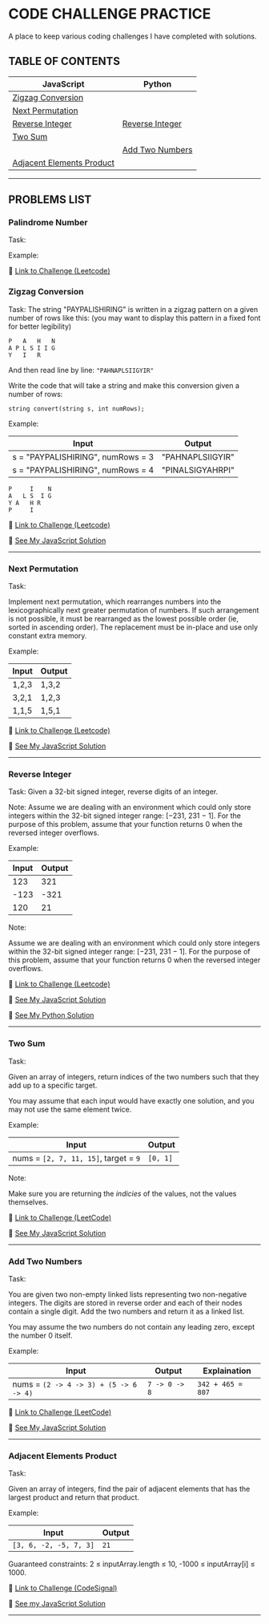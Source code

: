 # CODE CHALLENGE PRACTICE

A place to keep various coding challenges I have completed with solutions.

## TABLE OF CONTENTS

| JavaScript                                              | Python                              |
| ------------------------------------------------------- | ----------------------------------- |
| [Zigzag Conversion](#zigzag-conversion)                 |                                     |
| [Next Permutation](#next-permutation)                   |                                     |
| [Reverse Integer](#reverse-integer)                     | [Reverse Integer](#reverse-integer) |
| [Two Sum](#two-sum)                                     |                                     |
|                                                         | [Add Two Numbers](#add-two-numbers) |
| [Adjacent Elements Product](#adjacent-elements-product) |                                     |

---

## PROBLEMS LIST

### Palindrome Number

Task:

Example:


🔗 [Link to Challenge (Leetcode)](https://leetcode.com/problems/palindrome-number)


### Zigzag Conversion

Task:
The string "PAYPALISHIRING" is written in a zigzag pattern on a given number of rows like this: (you may want to display this pattern in a fixed font for better legibility)

```
P   A   H   N
A P L S I I G
Y   I   R
```

And then read line by line: `"PAHNAPLSIIGYIR"`

Write the code that will take a string and make this conversion given a number of rows:

```
string convert(string s, int numRows);
```

Example:

| Input                             | Output           |
| --------------------------------- | ---------------- |
| s = "PAYPALISHIRING", numRows = 3 | "PAHNAPLSIIGYIR" |
| s = "PAYPALISHIRING", numRows = 4 | "PINALSIGYAHRPI" |

```
P     I    N
A   L S  I G
Y A   H R
P     I
```

🔗 [Link to Challenge (Leetcode)](https://leetcode.com/problems/zigzag-conversion/)

👀 [See My JavaScript Solution](https://github.com/Kristinbarr/code-challenges/blob/master/Solutions/zigzag-conversion.js)

---

### Next Permutation

Task:

Implement next permutation, which rearranges numbers into the lexicographically next greater permutation of numbers. If such arrangement is not possible, it must be rearranged as the lowest possible order (ie, sorted in ascending order). The replacement must be in-place and use only constant extra memory.

Example:

| Input | Output |
| ----- | ------ |
| 1,2,3 | 1,3,2  |
| 3,2,1 | 1,2,3  |
| 1,1,5 | 1,5,1  |

🔗 [Link to Challenge (Leetcode)](https://leetcode.com/problems/next-permutation/)

👀 [See My JavaScript Solution](https://github.com/Kristinbarr/code-challenges/blob/master/Solutions/next-permutation.js)

---

### Reverse Integer

Task:
Given a 32-bit signed integer, reverse digits of an integer.

Note:
Assume we are dealing with an environment which could only store integers within the 32-bit signed integer range: [−231, 231 − 1]. For the purpose of this problem, assume that your function returns 0 when the reversed integer overflows.

Example:

| Input | Output |
| ----- | ------ |
| 123   | 321    |
| -123  | -321   |
| 120   | 21     |

Note:

Assume we are dealing with an environment which could only store integers within the 32-bit signed integer range: [−231, 231 − 1]. For the purpose of this problem, assume that your function returns 0 when the reversed integer overflows.

🔗 [Link to Challenge (Leetcode)](https://leetcode.com/problems/reverse-integer)

👀 [See My JavaScript Solution](https://github.com/Kristinbarr/code-challenges/blob/master/Solutions/reverse-integer.js)

👀 [See My Python Solution](https://github.com/Kristinbarr/code-challenges/blob/master/Solutions/reverse-integer.py)

---

### Two Sum

Task:

Given an array of integers, return indices of the two numbers such that they add up to a specific target.

You may assume that each input would have exactly one solution, and you may not use the same element twice.

Example:

| Input                                 | Output   |
| ------------------------------------- | -------- |
| nums = `[2, 7, 11, 15]`, target = `9` | `[0, 1]` |

Note:

Make sure you are returning the _indicies_ of the values, not the values themselves.

🔗 [Link to Challenge (LeetCode)](https://leetcode.com/problems/two-sum/)

👀 [See My JavaScript Solution](https://github.com/Kristinbarr/code-challenges/blob/master/Solutions/two-sum.js)

---

### Add Two Numbers

Task:

You are given two non-empty linked lists representing two non-negative integers. The digits are stored in reverse order and each of their nodes contain a single digit. Add the two numbers and return it as a linked list.

You may assume the two numbers do not contain any leading zero, except the number 0 itself.

Example:

| Input                                  | Output        | Explaination      |
| -------------------------------------- | ------------- | ----------------- |
| nums = `(2 -> 4 -> 3) + (5 -> 6 -> 4)` | `7 -> 0 -> 8` | `342 + 465 = 807` |

🔗 [Link to Challenge (LeetCode)](https://leetcode.com/problems/add-two-numbers/)

👀 [See My JavaScript Solution](https://github.com/Kristinbarr/code-challenges/blob/master/Solutions/add-two-numbers.js)

---

### Adjacent Elements Product

Task:

Given an array of integers, find the pair of adjacent elements that has the largest product and return that product.

Example:

| Input                  | Output |
| ---------------------- | ------ |
| `[3, 6, -2, -5, 7, 3]` | `21`   |

Guaranteed constraints:
2 ≤ inputArray.length ≤ 10,
-1000 ≤ inputArray[i] ≤ 1000.

🔗 [Link to Challenge (CodeSignal)](https://app.codesignal.com/arcade/intro/level-2/xzKiBHjhoinnpdh6m)

👀 [See my JavaScript Solution](https://github.com/Kristinbarr/code-challenges/blob/master/Solutions/adjacent-elements-product.js)

---
